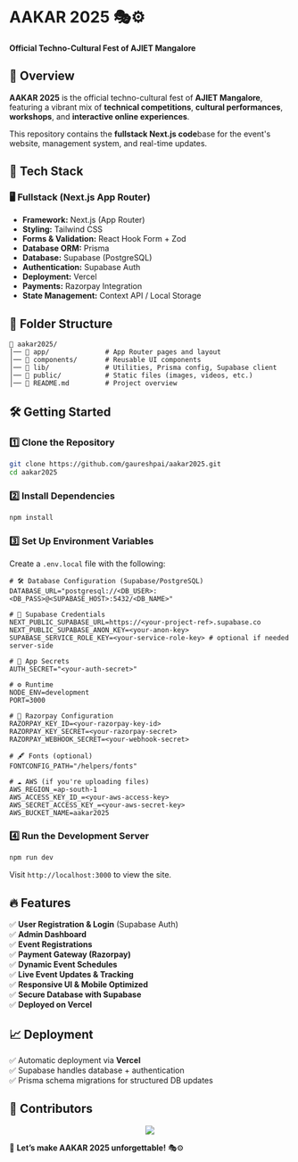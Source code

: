 # AAKAR 2025 🎭⚙️  

**Official Techno-Cultural Fest of AJIET Mangalore**

## 📌 Overview  
**AAKAR 2025** is the official techno-cultural fest of **AJIET Mangalore**, featuring a vibrant mix of **technical competitions**, **cultural performances**, **workshops**, and **interactive online experiences**.

This repository contains the **fullstack Next.js code**base for the event's website, management system, and real-time updates.

## 🚀 Tech Stack  

### 🖥️ Fullstack (Next.js App Router)  
- **Framework:** Next.js (App Router)  
- **Styling:** Tailwind CSS  
- **Forms & Validation:** React Hook Form + Zod  
- **Database ORM:** Prisma  
- **Database:** Supabase (PostgreSQL)  
- **Authentication:** Supabase Auth  
- **Deployment:** Vercel  
- **Payments:** Razorpay Integration  
- **State Management:** Context API / Local Storage  

## 📂 Folder Structure  

```
📂 aakar2025/
│── 📂 app/              # App Router pages and layout
│── 📂 components/       # Reusable UI components
│── 📂 lib/              # Utilities, Prisma config, Supabase client
│── 📂 public/           # Static files (images, videos, etc.)
│── 📄 README.md         # Project overview

```

## 🛠️ Getting Started  

### 1️⃣ Clone the Repository  
```bash
git clone https://github.com/gaureshpai/aakar2025.git
cd aakar2025
```

### 2️⃣ Install Dependencies  
```bash
npm install
```

### 3️⃣ Set Up Environment Variables  
Create a `.env.local` file with the following:
```env
# 🛠️ Database Configuration (Supabase/PostgreSQL)
DATABASE_URL="postgresql://<DB_USER>:<DB_PASS>@<SUPABASE_HOST>:5432/<DB_NAME>"

# 🔐 Supabase Credentials
NEXT_PUBLIC_SUPABASE_URL=https://<your-project-ref>.supabase.co
NEXT_PUBLIC_SUPABASE_ANON_KEY=<your-anon-key>
SUPABASE_SERVICE_ROLE_KEY=<your-service-role-key> # optional if needed server-side

# 🔐 App Secrets
AUTH_SECRET="<your-auth-secret>"

# ⚙️ Runtime
NODE_ENV=development
PORT=3000

# 💸 Razorpay Configuration
RAZORPAY_KEY_ID=<your-razorpay-key-id>
RAZORPAY_KEY_SECRET=<your-razorpay-secret>
RAZORPAY_WEBHOOK_SECRET=<your-webhook-secret>

# 🖋️ Fonts (optional)
FONTCONFIG_PATH="/helpers/fonts"

# ☁️ AWS (if you're uploading files)
AWS_REGION_=ap-south-1
AWS_ACCESS_KEY_ID_=<your-aws-access-key>
AWS_SECRET_ACCESS_KEY_=<your-aws-secret-key>
AWS_BUCKET_NAME=aakar2025

```

### 4️⃣ Run the Development Server  
```bash
npm run dev
```
Visit `http://localhost:3000` to view the site.

## 🔥 Features  

✅ **User Registration & Login** (Supabase Auth)  
✅ **Admin Dashboard**  
✅ **Event Registrations**  
✅ **Payment Gateway (Razorpay)**  
✅ **Dynamic Event Schedules**  
✅ **Live Event Updates & Tracking**  
✅ **Responsive UI & Mobile Optimized**  
✅ **Secure Database with Supabase**  
✅ **Deployed on Vercel**  

## 📈 Deployment  

✅ Automatic deployment via **Vercel**  
✅ Supabase handles database + authentication  
✅ Prisma schema migrations for structured DB updates  

## 🤝 Contributors  

<div align="center">
  <a href="https://github.com/gaureshpai/aakar2025/graphs/contributors">
    <img src="https://contrib.rocks/image?repo=gaureshpai/aakar2025" />
  </a>
</div>  

🚀 **Let’s make AAKAR 2025 unforgettable!** 🎭⚙️  